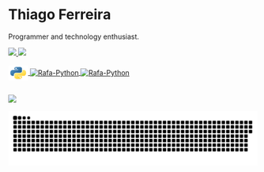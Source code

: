 # Thiago Ferreira


Programmer and technology enthusiast.

<div>
  <a href="https://github.com/thiaagodev">
  <img height="180em" src="https://github-readme-stats.vercel.app/api?username=thiaagodev&show_icons=true&theme=tokyonight&include_all_commits=true&count_private=true"/>
  <img height="180em" src="https://github-readme-stats.vercel.app/api/top-langs/?username=thiaagodev&layout=compact&langs_count=7&theme=tokyonight"/>
</div>
   
<div style="display: inline_block"><br>
   <img align="center" alt="Rafa-Python" height="30" width="40" src="https://raw.githubusercontent.com/devicons/devicon/master/icons/python/python-original.svg">
   <img align="center" alt="Rafa-Python" src="https://img.shields.io/badge/Django-092E20?style=for-the-badge&logo=django&logoColor=white">
   <img align="center" alt="Rafa-Python" src="https://img.shields.io/badge/MySQL-00000F?style=for-the-badge&logo=mysql&logoColor=white">
</div>
   
  ##
 
<div> 
  <a href="https://www.linkedin.com/in/thiaagodev/" target="_blank"><img src="https://img.shields.io/badge/LinkedIn-0077B5?style=for-the-badge&logo=linkedin&logoColor=white" target="_blank"></a>
 
  ![Snake animation](https://github.com/thiaagodev/thiaagodev/blob/output/github-contribution-grid-snake.svg)
 
</div>
